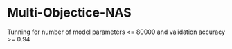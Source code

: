 # Multi-Objectice-NAS
Tunning for number of model parameters &lt;= 80000 and validation accuracy >= 0.94
